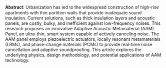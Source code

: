 𝐀𝐛𝐬𝐭𝐫𝐚𝐜𝐭:
Urbanization has led to the widespread construction of high-rise apartments with thin
partition walls that provide inadequate sound insulation. Current solutions, such as thick
insulation layers and acoustic panels, are costly, bulky, and inefficient against low-frequency
noises. This research proposes an innovative Adaptive Acoustic Metamaterial (AAM) Panel,
an ultra-thin, smart system capable of actively canceling noise. The AAM panel employs
piezoelectric actuators, locally resonant metamaterials (LRMs), and phase-change materials
(PCMs) to provide real-time noise cancellation and adaptive soundproofing. This article
explores the underlying physics, design methodology, and potential applications of AAM
technology.

